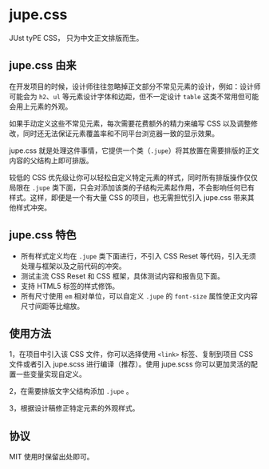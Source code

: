 jupe.css
========

JUst tyPE CSS， 只为中文正文排版而生。

## jupe.css 由来

在开发项目的时候，设计师往往忽略掉正文部分不常见元素的设计，例如：设计师可能会为 `h2`、`ul` 等元素设计字体和边距，但不一定设计 `table` 这类不常用但可能会用上元素的外观。

如果手动定义这些不常见元素，每次需要花费额外的精力来编写 CSS 以及调整修改，同时还无法保证元素覆盖率和不同平台浏览器一致的显示效果。

jupe.css 就是处理这件事情，它提供一个类（`.jupe`）将其放置在需要排版的正文内容的父结构上即可排版。

较低的 CSS 优先级让你可以轻松自定义特定元素的样式，同时所有排版操作仅仅局限在 `.jupe` 类下面，只会对添加该类的子结构元素起作用，不会影响任何已有样式。这样，即便是一个有大量 CSS 的项目，也无需担忧引入 jupe.css 带来其他样式冲突。

## jupe.css 特色

* 所有样式定义均在 `.jupe` 类下面进行，不引入 CSS Reset 等代码，引入无须处理与框架以及之前代码的冲突。
* 测试主流 CSS Reset 和 CSS 框架，具体测试内容和报告见下面。
* 支持 HTML5 标签的样式修饰。
* 所有尺寸使用 `em` 相对单位，可以自定义 `.jupe` 的 `font-size` 属性使正文内容尺寸间距等比缩放。

## 使用方法

1，在项目中引入该 CSS 文件，你可以选择使用 `<link>` 标签、复制到项目 CSS 文件或者引入 jupe.scss 进行编译（推荐）。使用 jupe.scss 你可以更加灵活的配置一些变量实现自定义。

2，在需要排版文字父结构添加 `.jupe` 。

3，根据设计稿修正特定元素的外观样式。

## 协议

MIT 使用时保留出处即可。